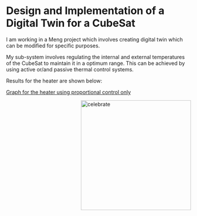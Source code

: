 #  Design and Implementation of a Digital Twin for a CubeSat


I am working in a Meng project which involves creating digital twin which can be modified for specific purposes.

My sub-system involves regulating the internal and external temperatures of the CubeSat to maintain it in a optimum range. This can be achieved by using active or/and passive thermal control systems. 

Results for the heater are shown below:

[Graph for the heater using proportional control only ](assets/images/heater_graph.png)

<img src=assets/images/constructocat2.jpg alt=celebrate width=300 align=right>
